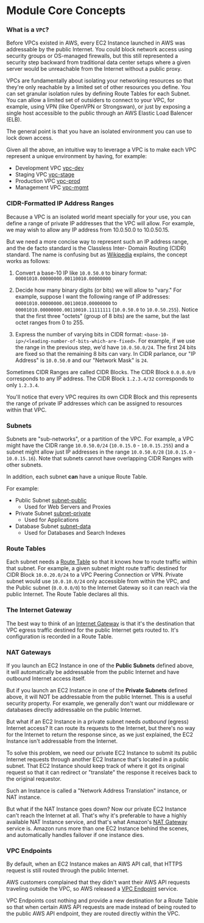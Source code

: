 # Module Core Concepts

### What is a `VPC`?

Before VPCs existed in AWS, every EC2 Instance launched in AWS was addressable by the public Internet. You could block network access using security groups or OS-managed firewalls, but this still represented a security step backward from traditional data center setups where a given server would be unreachable from the Internet without a public proxy.

VPCs are fundamentally about isolating your networking resources so that they're only reachable by a limited set of other resources you define. You can set granular isolation rules by defining Route Tables for each Subnet. You can allow a limited set of outsiders to connect to your VPC, for example, using VPN (like OpenVPN or Strongswan), or just by exposing a single host accessible to the public through an AWS Elastic Load Balencer (ELB).

The general point is that you have an isolated environment you can use to lock down access.

Given all the above, an intuitive way to leverage a VPC is to make each VPC represent a unique environment by having,
for example:

* Development VPC [vpc-dev](/vpc-dev)
* Staging VPC [vpc-stage](/vpc-stage)
* Production VPC [vpc-prod](/vpc-prod)
* Management VPC [vpc-mgmt](/vpc-mgmt)

### CIDR-Formatted IP Address Ranges

Because a VPC is an isolated world meant specially for your use, you can define a range of private IP addresses that the VPC will allow. For example, we may wish to allow any IP address from 10.0.50.0 to 10.0.50.15.

But we need a more concise way to represent such an IP address range, and the de facto standard is the Classless Inter-
Domain Routing (CIDR) standard. The name is confusing but as [Wikipedia](https://en.wikipedia.org/wiki/Classless_Inter-Domain_Routing) explains, the concept works as follows:

1. Convert a base-10 IP like `10.0.50.0` to binary format: `00001010.00000000.00110010.00000000`

2. Decide how many binary digits (or bits) we will allow to "vary." For example, suppose I want the following range of IP
   addresses: `00001010.00000000.00110010.00000000` to `00001010.00000000.00110010.11111111` (`10.0.50.0` to `10.0.50.255`).
   Notice that the first three "octets" (group of 8 bits) are the same, but the last octet ranges from 0 to 255.

3. Express the number of varying bits in CIDR format: `<base-10-ip>/<leading-number-of-bits-which-are-fixed>`. For
   example, if we use the range in the previous step, we'd have `10.0.50.0/24`. The first 24 bits are fixed so that the
   remaining 8 bits can vary. In CIDR parlance, our "IP Address" is `10.0.50.0` and our "Network Mask" is `24`.

Sometimes CIDR Ranges are called CIDR Blocks. The CIDR Block `0.0.0.0/0` corresponds to any IP address. The CIDR Block
`1.2.3.4/32` corresponds to only `1.2.3.4`.

You'll notice that every VPC requires its own CIDR Block and this represents the range of private IP addresses
which can be assigned to resources within that VPC.

### Subnets

Subnets are "sub-networks", or a partition of the VPC. For example, a VPC might have the CIDR range `10.0.50.0/24` (`10.0.15.0` - `10.0.15.255`) and a subnet might allow just IP addresses in the range `10.0.50.0/28` (`10.0.15.0` - `10.0.15.16`). Note that subnets cannot have overlapping CIDR Ranges with other subnets.

In addition, each subnet **can** have a unique Route Table.

For example:

* Public Subnet [subnet-public](/subnet-public)
    * Used for Web Servers and Proxies
* Private Subnet [subnet-private](/subnet-private)
    * Used for Applications
* Database Subnet [subnet-data](/subnet-data)
    * Used for Databases and Search Indexes 

### Route Tables

Each subnet needs a [Route Table](http://docs.aws.amazon.com/AmazonVPC/latest/UserGuide/VPC_Route_Tables.html) so that
it knows how to route traffic within that subnet. For example, a given subnet might route traffic destined for CIDR Block `10.0.20.0/24` to a VPC Peering Connection or VPN. Private subnet would use `10.0.10.0/24` only accessible from within the VPC, and the Public subnet (`0.0.0.0/0`) to the Internet Gateway so it can reach via the public Internet. The Route Table declares all this.

### The Internet Gateway

The best way to think of an [Internet Gateway](http://docs.aws.amazon.com/AmazonVPC/latest/UserGuide/VPC_Internet_Gateway.html)
is that it's the destination that VPC egress traffic destined for the public Internet gets routed to. It's configuration is recorded in a Route Table.

### NAT Gateways

If you launch an EC2 Instance in one of the **Public Subnets** defined above, it will automatically be addressable from the public Internet and have outbound Internet access itself.

But if you launch an EC2 Instance in one of the **Private Subnets** defined above, it will NOT be addressable from the public Internet. This is a useful security property. For example, we generally don't want our middleware or databases directly addressable on the public Internet.

But what if an EC2 Instance in a private subnet needs *outbound* (egress) Internet access? It can route its requests to the Internet, but there's no way for the Internet to return the response since, as we just explained, the EC2 Instance isn't addressable from the Internet.

To solve this problem, we need our private EC2 Instance to submit its public Internet requests through another EC2 Instance that's located in a public subnet. That EC2 Instance should keep track of where it got its original request so that it can redirect or "translate" the response it receives back to the original requestor.

Such an Instance is called a "Network Address Translation" instance, or NAT instance.

But what if the NAT Instance goes down? Now our private EC2 Instance can't reach the Internet at all. That's why it's preferable to have a highly available NAT Instance service, and that's what Amazon's [NAT Gateway](http://docs.aws.amazon.com/AmazonVPC/latest/UserGuide/vpc-nat-gateway.html)
service is. Amazon runs more than one EC2 Instance behind the scenes, and automatically handles failover if one instance dies.

### VPC Endpoints

By default, when an EC2 Instance makes an AWS API call, that HTTPS request is still routed through the public Internet.

AWS customers complained that they didn't want their AWS API requests traveling outside the VPC, so AWS released a [VPC Endpoint](http://docs.aws.amazon.com/AmazonVPC/latest/UserGuide/vpc-endpoints.html) service.

VPC Endpoints cost nothing and provide a new destination for a Route Table so that when certain AWS API requests are made instead of being routed to the public AWS API endpoint, they are routed directly within the VPC.